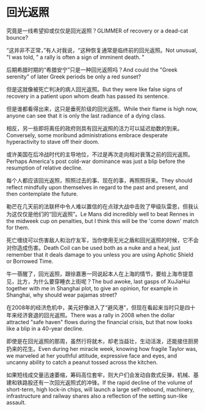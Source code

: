 # 回光返照

<p><span class="chinese">究竟是一线希望抑或仅仅是回光返照？</span><span class="english">GLIMMER of recovery or a dead-cat bounce?</span></p>

<p><span class="chinese">“这并非不正常，”有人对我说，“这种恢复通常是临终前的回光返照。</span><span class="english">Not unusual, "I was told, " a rally is often a sign of imminent death. "</span></p>

<p><span class="chinese">后期希腊时期的“希腊安宁”只是一种回光返照吗？</span><span class="english">And could the "Greek serenity" of later Greek  periods be only a red sunset?</span></p>

<p><span class="chinese">但是这就像被死亡判决的病人回光返照。</span><span class="english">But they were like false signs of recovery in a patient upon whom death has passed its sentence.</span></p>

<p><span class="chinese">但是谁都看得出来，这只是垂死阶级的回光返照。</span><span class="english">While their flame is high now, anyone can see that it is only the last radiance of a dying class.</span></p>

<p><span class="chinese">相反，另一些即将离任的政府则具有回光返照的活力可以延迟劫数的到来。</span><span class="english">Conversely, some moribund administrations embrace desperate hyperactivity to stave off their doom.</span></p>

<p><span class="chinese">或许美国在后冷战时代的主导地位，不过是再次走向相对衰落之前的回光返照。</span><span class="english">Perhaps America's post cold-war dominance was just a blip before the resumption of relative decline.</span></p>

<p><span class="chinese">每个人都应该回光返照，照照过去的事、现在的事，再照照将来。</span><span class="english">They should reflect mindfully upon themselves in regard to the past and present, and then contemplate the future.</span></p>

<p><span class="chinese">勒芒在几天前的法联杯中令人难以置信的在点球大战中击败了甲级队雷恩，但我认为这仅仅是他们的“回光返照”。</span><span class="english">Le Mans did incredibly well to beat Rennes in the midweek cup on penalties, but I think this will be the 'come down' match for them.</span></p>

<p><span class="chinese">死亡缠绕可以伤害敌人和治疗友军，当你使用无光之盾和回光返照的时候，它不会对你造成伤害。</span><span class="english">Death Coil can be used both as a nuke and a heal, just remember that it deals damage to you unless you are using Aphotic Shield or Borrowed Time.</span></p>

<p><span class="chinese">牛一蓓醒了，回光返照，跟徐嘉惠一同说起本人在上海的情节，要给上海市提意见，比方，为什么要穿睡衣上街呢？</span><span class="english">The bud awoke, last gasps of XuJiaHui together with me in Shanghai plot, to give an opinion, for example in Shanghai, why should wear pajamas street?</span></p>

<p><span class="chinese">在2008年的经济危机中，美元好像进入了“避风港”，但现在看起来当时只是四十年来经济衰退的回光返照。</span><span class="english">There was a rally in 2008 when the dollar attracted "safe haven" flows during the financial crisis, but that now looks like a blip in a 40-year decline.</span></p>

<p><span class="chinese">即使是在回光返照的那周，虽然行将就木，却老当益壮，生动活泼，还能接住厨房扔来的花生。</span><span class="english">Even during her miracle week, knowing how fragile Taylor was, we marveled at her youthful attitude, expressive face and eyes, and uncanny ability to catch a peanut tossed across the kitchen.</span></p>

<p><span class="chinese">如果短线成交量迅速萎缩，筹码高位套牢，则大户们会发动自救式反弹，机械、基建和铁路股还有一次回光返照式的冲锋。</span><span class="english">If the rapid decline of the volume of short-term, high lock-in chips, will launch a large self-rebound, machinery, infrastructure and railway shares also a reflection of the setting sun-like assault.</span></p>

